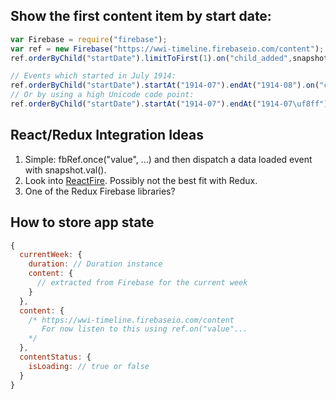 ## Show the first content item by start date:

```javascript
var Firebase = require("firebase");
var ref = new Firebase("https://wwi-timeline.firebaseio.com/content");
ref.orderByChild("startDate").limitToFirst(1).on("child_added",snapshot =>  console.log(snapshot.val()))

// Events which started in July 1914:
ref.orderByChild("startDate").startAt("1914-07").endAt("1914-08").on("child_added",snapshot => console.log(snapshot.val()))
// Or by using a high Unicode code point:
ref.orderByChild("startDate").startAt("1914-07").endAt("1914-07\uf8ff").on("child_added",snapshot => console.log(snapshot.val()))
```

## React/Redux Integration Ideas

1. Simple: fbRef.once("value", ...) and then dispatch a data loaded event with snapshot.val().
1. Look into [ReactFire](https://www.firebase.com/docs/web/libraries/react/). Possibly not the best fit with Redux.
1. One of the Redux Firebase libraries?

## How to store app state

```javascript
{
  currentWeek: {
    duration: // Duration instance
    content: {
      // extracted from Firebase for the current week
    }
  },
  content: {
    /* https://wwi-timeline.firebaseio.com/content
       For now listen to this using ref.on("value"...
    */
  },
  contentStatus: {
    isLoading: // true or false
  }
}
```
